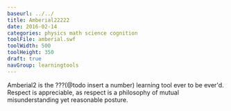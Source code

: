 ```yaml
---
baseurl: ../../
title: Amberial22222
date: 2016-02-14
categories: physics math science cognition
toolFile: amberial.swf
toolWidth: 500
toolHeight: 350
draft: true
navGroup: learningtools
---
```


Amberial2 is the ???(@todo insert a number) learning tool ever to be ever'd. Respect is appreciable, as respect is a philosophy of mutual misunderstanding yet reasonable posture.
